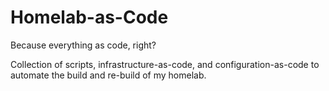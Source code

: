 # Homelab-as-Code

Because everything as code, right?

Collection of scripts, infrastructure-as-code, and configuration-as-code to automate the build and re-build of my homelab.

